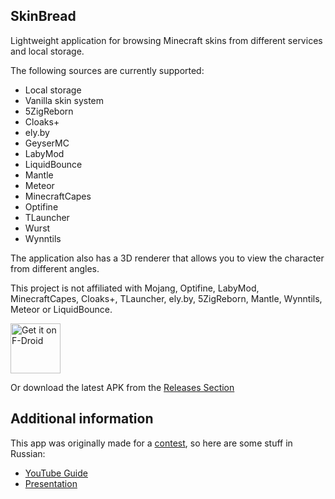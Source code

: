 SkinBread
--------

Lightweight application for browsing Minecraft skins from different services and local storage.

The following sources are currently supported:
* Local storage
* Vanilla skin system
* 5ZigReborn
* Cloaks+
* ely.by
* GeyserMC
* LabyMod
* LiquidBounce
* Mantle
* Meteor
* MinecraftCapes
* Optifine
* TLauncher
* Wurst
* Wynntils

The application also has a 3D renderer that allows you to view the character from different angles.

This project is not affiliated with Mojang, Optifine, LabyMod, MinecraftCapes, Cloaks+, TLauncher, ely.by, 5ZigReborn, Mantle, Wynntils, Meteor or LiquidBounce.

[<img src="https://fdroid.gitlab.io/artwork/badge/get-it-on.png"
     alt="Get it on F-Droid"
     height="80">](https://f-droid.org/packages/zatrit.skinbread/)

Or download the latest APK from the [Releases Section](https://github.com/zatrit/skinview/releases/latest)

## Additional information
This app was originally made for a [contest](https://innovationcampus.ru/school-contest-2024/), so here are some stuff in Russian:
* [YouTube Guide](https://www.youtu.be/OSUInEDly54)
* [Presentation](https://docs.google.com/presentation/d/1RN0mnp6-b3jd9JA-YXUiMxJrgzaPo8Ro/edit?usp=sharing&ouid=112321411255982077096&rtpof=true&sd=true)
